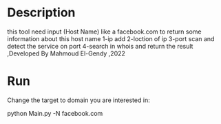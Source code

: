 # Description 
this tool need input (Host Name) like a facebook.com to return some information about this host name 
1-ip add
2-loction of ip 
3-port scan and detect the service on port 
4-search in whois and return the result
,Developed By Mahmoud El-Gendy ,2022

# Run 
Change the target to domain you are interested in:

python Main.py -N facebook.com


